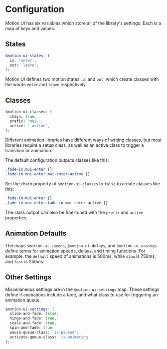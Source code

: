 # Configuration

Motion UI has six variables which store all of the library's settings. Each is a map of keys and values.

## States

```scss
$motion-ui-states: (
  in: 'enter',
  out: 'leave',
);
```

Motion UI defines two motion states: `in` and `out`, which create classes with the words `enter` and `leave` respectively.

## Classes

```scss
$motion-ui-classes: (
  chain: true,
  prefix: 'mui-',
  active: '-active',
);
```

Different animation libraries have different ways of writing classes, but most libraries require a setup class, as well as an active class to trigger a transition or animation.

The default configuration outputs classes like this:

```css
.fade-in.mui-enter {}
.fade-in.mui-enter.mui-enter-active {}
```

Set the `chain` property of `$motion-ui-classes` to `false` to create classes like this:

```css
.fade-in-mui-enter {}
.fade-in-mui-enter.fade-in-mui-enter-active {}
```

The class output can also be fine-tuned with the `prefix` and `active` properties.

## Animation Defaults

The maps `$motion-ui-speeds`, `$motion-ui-delays`, and `$motion-ui-easings` define terms for animation speeds, delays, and timing functions. For example, the `default` speed of animations is 500ms, while `slow` is 750ms, and `fast` is 250ms.

## Other Settings

Miscellaneous settings are in the `$motion-ui-settings` map. These settings define if animations include a fade, and what class to use for triggering an animation queue.

```scss
$motion-ui-settings: (
  slide-and-fade: false,
  hinge-and-fade: true,
  scale-and-fade: true,
  spin-and-fade: true,
  pause-queue-class: 'is-paused',
  activate-queue-class: 'is-animating'
);
```



